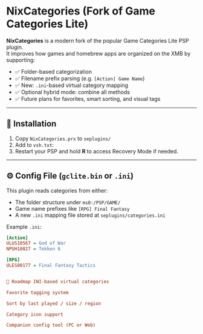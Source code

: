 # NixCategories (Fork of Game Categories Lite)

**NixCategories** is a modern fork of the popular Game Categories Lite PSP plugin.  
It improves how games and homebrew apps are organized on the XMB by supporting:

- ✅ Folder-based categorization
- ✅ Filename prefix parsing (e.g. `[Action] Game Name`)
- ✅ New: `.ini`-based virtual category mapping
- ✅ Optional hybrid mode: combine all methods
- ✅ Future plans for favorites, smart sorting, and visual tags

---

## 🔧 Installation

1. Copy `NixCategories.prx` to `seplugins/`
2. Add to `vsh.txt`:
3. Restart your PSP and hold **R** to access Recovery Mode if needed.

---

## ⚙️ Config File (`gclite.bin` or `.ini`)

This plugin reads categories from either:
- The folder structure under `ms0:/PSP/GAME/`
- Game name prefixes like `[RPG] Final Fantasy`
- A new `.ini` mapping file stored at `seplugins/categories.ini`

Example `.ini`:
```ini
[Action]
ULUS10567 = God of War
NPUH10027 = Tekken 6

[RPG]
ULES00177 = Final Fantasy Tactics


📌 Roadmap INI-based virtual categories

Favorite tagging system

Sort by last played / size / region

Category icon support

Companion config tool (PC or Web)
